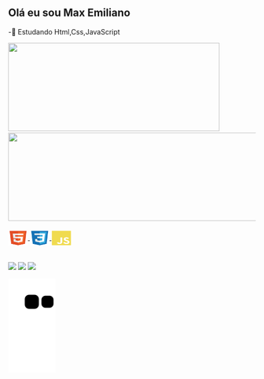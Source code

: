 ## Olá eu sou Max Emiliano
-🌱 Estudando Html,Css,JavaScript


<!-- height="180em padrão das imagens"-->
<div>
    <a href="https://github.com/maxemiliano1">
        <img height="180" width="430" 
            src="https://github-readme-stats.vercel.app/api?username=maxemiliano1&show_icons=true&theme=github_dark&include_all_commits=true&count_private=true" />
        <img height="180" width="510"
            src="https://github-readme-stats.vercel.app/api/top-langs/?username=maxemiliano1&layout=compact&langs_count=7&theme=github_dark" />
</div>

<div style="display: inline_block"><br>
    <img align="center" alt="Max-HTML" height="30" width="40"
        src="https://raw.githubusercontent.com/devicons/devicon/master/icons/html5/html5-original.svg">
    <img align="center" alt="Max-CSS" height="30" width="40"
        src="https://raw.githubusercontent.com/devicons/devicon/master/icons/css3/css3-original.svg">
    <img align="center" alt="Max-Js" height="30" width="40"
        src="https://raw.githubusercontent.com/devicons/devicon/master/icons/javascript/javascript-plain.svg">


<!-- <img align="center" alt="Max-Ts" height="30" width="40" src="https://raw.githubusercontent.com/devicons/devicon/master/icons/typescript/typescript-plain.svg">
  <img align="center" alt="Max-React" height="30" width="40" src="https://raw.githubusercontent.com/devicons/devicon/master/icons/react/react-original.svg"> -->
</div>
<br><br>
<div> 
  <a href = "mailto:maxemilio13@hotmail.com"><img src="https://img.shields.io/badge/-Gmail-%23333?style=for-the-badge&logo=gmail&logoColor=white" target="_blank"></a>
  <a href="https://www.linkedin.com/in/max-emiliano-cardoso-e-silva-370a87221/" target="_blank"><img src="https://img.shields.io/badge/-LinkedIn-%230077B5?style=for-the-badge&logo=linkedin&logoColor=white" target="_blank"></a>   
<a href="https://wa.me/5562993877604" target="_blank"><img src="https://img.shields.io/badge/WhatsApp-25D366?style=for-the-badge&logo=whatsapp&logoColor=white" target="_blank"></a> 
    
   ![Snake animation](https://github.com/rafaballerini/rafaballerini/blob/output/github-contribution-grid-snake.svg)
</div>


